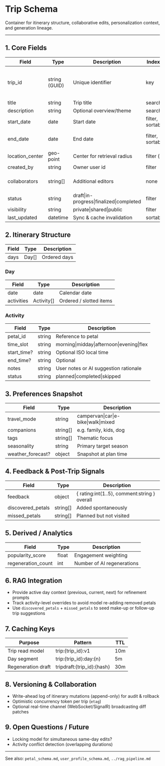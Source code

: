 # Trip Schema

Container for itinerary structure, collaborative edits, personalization context, and generation lineage.

---

## 1. Core Fields

| Field | Type | Description | Index Use | Notes |
|-------|------|-------------|-----------|-------|
| trip_id | string (GUID) | Unique identifier | key | Distinct from internal DB PK if needed |
| title | string | Trip title | searchable |  |
| description | string | Optional overview/theme | searchable |  |
| start_date | date | Start date | filter, sortable |  |
| end_date | date | End date | filter, sortable | Must be >= start_date |
| location_center | geo-point | Center for retrieval radius | filter (geo) |  |
| created_by | string | Owner user id | filter |  |
| collaborators | string[] | Additional editors | none | Access control layer |
| status | string | draft\|in-progress\|finalized\|completed | filter |  |
| visibility | string | private\|shared\|public | filter |  |
| last_updated | datetime | Sync & cache invalidation | sortable |  |

## 2. Itinerary Structure

| Field | Type | Description |
|-------|------|-------------|
| days | Day[] | Ordered days |

### Day

| Field | Type | Description |
|-------|------|-------------|
| date | date | Calendar date |
| activities | Activity[] | Ordered / slotted items |

### Activity

| Field | Type | Description |
|-------|------|-------------|
| petal_id | string | Reference to petal |
| time_slot | string | morning\|midday\|afternoon\|evening\|flex |
| start_time? | string | Optional ISO local time |
| end_time? | string | Optional |
| notes | string | User notes or AI suggestion rationale |
| status | string | planned\|completed\|skipped |

## 3. Preferences Snapshot

| Field | Type | Description |
|-------|------|-------------|
| travel_mode | string | campervan\|car\|e-bike\|walk\|mixed |
| companions | string[] | e.g. family, kids, dog |
| tags | string[] | Thematic focus |
| seasonality | string | Primary target season |
| weather_forecast? | object | Snapshot at plan time |

## 4. Feedback & Post-Trip Signals

| Field | Type | Description |
|-------|------|-------------|
| feedback | object | { rating:int(1..5), comment:string } overall |
| discovered_petals | string[] | Added spontaneously |
| missed_petals | string[] | Planned but not visited |

## 5. Derived / Analytics

| Field | Type | Description |
|-------|------|-------------|
| popularity_score | float | Engagement weighting |
| regeneration_count | int | Number of AI regenerations |

## 6. RAG Integration

- Provide active day context (previous, current, next) for refinement prompts
- Track activity-level overrides to avoid model re-adding removed petals
- Use `discovered_petals` + `missed_petals` to seed make-up or follow-up trip suggestions

## 7. Caching Keys

| Purpose | Pattern | TTL |
|---------|---------|-----|
| Trip read model | trip:{trip_id}:v1 | 10m |
| Day segment | trip:{trip_id}:day:{n} | 5m |
| Regeneration draft | tripdraft:{trip_id}:{hash} | 30m |

## 8. Versioning & Collaboration

- Write-ahead log of itinerary mutations (append-only) for audit & rollback
- Optimistic concurrency token per trip (`etag`)
- Optional real-time channel (WebSocket/SignalR) broadcasting diff patches

## 9. Open Questions / Future

- Locking model for simultaneous same-day edits?
- Activity conflict detection (overlapping durations)

---
See also: `petal_schema.md`, `user_profile_schema.md`, `../rag_pipeline.md`
